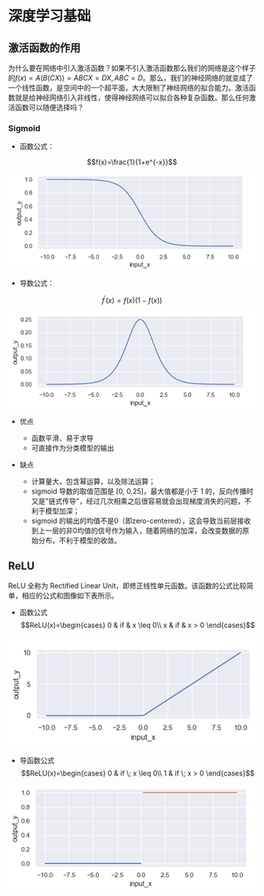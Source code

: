 # 深度学习基础
## 激活函数的作用
为什么要在网络中引入激活函数？如果不引入激活函数那么我们的网络是这个样子的$f(x)=A(B(CX))=ABCX=DX,ABC=D$。那么，我们的神经网络的就变成了一个线性函数，是空间中的一个超平面，大大限制了神经网络的拟合能力。激活函数就是给神经网络引入非线性，使得神经网络可以拟合各种复杂函数。那么任何激活函数可以随便选择吗？

### Sigmoid
* 函数公式：

$$f(x)=\frac{1}{1+e^{-x}}$$

<img src="asset/sigmoid.png">

* 导数公式：

$$f^{'}(x)=f(x)(1-f(x))$$

<img src="asset/sigmoid_diff.png">

* 优点
    * 函数平滑、易于求导
    * 可直接作为分类模型的输出

* 缺点
    * 计算量大，包含幂运算，以及除法运算；
    * sigmoid 导数的取值范围是 [0, 0.25]，最大值都是小于 1 的，反向传播时又是"链式传导"，经过几次相乘之后很容易就会出现梯度消失的问题，不利于模型加深；
    * sigmoid 的输出的均值不是0（即zero-centered），这会导致当前层接收到上一层的非0均值的信号作为输入，随着网络的加深，会改变数据的原始分布，不利于模型的收敛。


## ReLU
ReLU 全称为 Rectified Linear Unit，即修正线性单元函数。该函数的公式比较简单，相应的公式和图像如下表所示。
* 函数公式
$$ReLU(x)=\begin{cases}  
0 & if & x \leq 0\\
x & if & x > 0 
\end{cases}$$

<img src="asset/relu.png">

* 导函数公式
$$ReLU(x)=\begin{cases}  
0 & if \; x \leq 0\\
1 & if \; x > 0 
\end{cases}$$

<img src="asset/relu_diff.png">